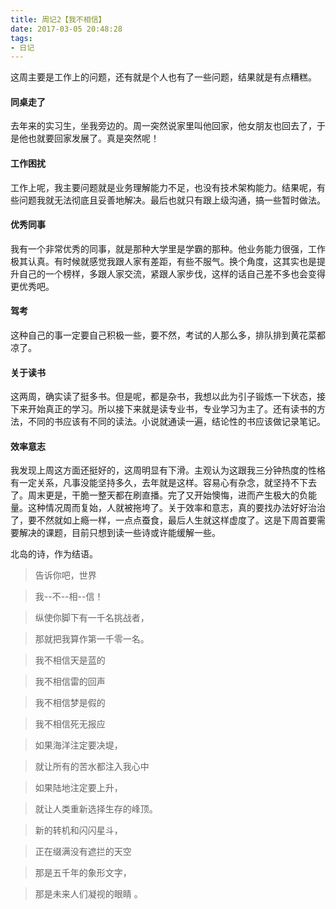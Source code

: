 ```yaml
---
title: 周记2【我不相信】
date: 2017-03-05 20:48:28
tags:
- 日记
---
```


这周主要是工作上的问题，还有就是个人也有了一些问题，结果就是有点糟糕。

#### 同桌走了

去年来的实习生，坐我旁边的。周一突然说家里叫他回家，他女朋友也回去了，于是他也就要回家发展了。真是突然呢！

#### 工作困扰

工作上呢，我主要问题就是业务理解能力不足，也没有技术架构能力。结果呢，有些问题我就无法彻底且妥善地解决。最后也就只有跟上级沟通，搞一些暂时做法。

#### 优秀同事

我有一个非常优秀的同事，就是那种大学里是学霸的那种。他业务能力很强，工作极其认真。有时候就感觉我跟人家有差距，有些不服气。换个角度，这其实也是提升自己的一个榜样，多跟人家交流，紧跟人家步伐，这样的话自己差不多也会变得更优秀吧。

#### 驾考

这种自己的事一定要自己积极一些，要不然，考试的人那么多，排队排到黄花菜都凉了。

#### 关于读书

这两周，确实读了挺多书。但是呢，都是杂书，我想以此为引子锻炼一下状态，接下来开始真正的学习。所以接下来就是读专业书，专业学习为主了。还有读书的方法，不同的书应该有不同的读法。小说就通读一遍，结论性的书应该做记录笔记。

#### 效率意志

我发现上周这方面还挺好的，这周明显有下滑。主观认为这跟我三分钟热度的性格有一定关系，凡事没能坚持多久，去年就是这样。容易心有杂念，就坚持不下去了。周末更是，干脆一整天都在刷直播。完了又开始懊悔，进而产生极大的负能量。这种情况周而复始，人就被拖垮了。关于效率和意志，真的要找办法好好治治了，要不然就如上瘾一样，一点点蚕食，最后人生就这样虚度了。这是下周首要需要解决的课题，目前只想到读一些诗或许能缓解一些。

北岛的诗，作为结语。
> 告诉你吧，世界

> 我--不--相--信！

> 纵使你脚下有一千名挑战者，

> 那就把我算作第一千零一名。


> 我不相信天是蓝的

> 我不相信雷的回声

> 我不相信梦是假的

> 我不相信死无报应


> 如果海洋注定要决堤，

> 就让所有的苦水都注入我心中

> 如果陆地注定要上升，

> 就让人类重新选择生存的峰顶。


> 新的转机和闪闪星斗，

> 正在缀满没有遮拦的天空

> 那是五千年的象形文字，

> 那是未来人们凝视的眼睛 。
